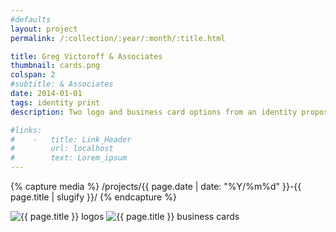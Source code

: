 ```yaml
---
#defaults
layout: project
permalink: /:collection/:year/:month/:title.html

title: Greg Victoroff & Associates
thumbnail: cards.png
colspan: 2
#subtitle: & Associates
date: 2014-01-01
tags: identity print
description: Two logo and business card options from an identity proposal for <a href="http://www.victoroff-law.com" target="_blank">Greg Victoroff & Associates,</a> a law firm specializing in IP and copyright law.

#links:
#    -   title: Link_Header
#        url: localhost
#        text: Lorem_ipsum
---
```


<!-- set project media path -->
{% capture media %}
    /projects/{{ page.date | date: "%Y/%m%d" }}-{{ page.title | slugify }}/
{% endcapture %}
<!-- end -->

<!-- media -->
<img class="span5" src="{{ site.data.global_assets.placeholder }}" data-src="{{media|strip}}marks.png" alt="{{ page.title }} logos">
<img class="span8" src="{{ site.data.global_assets.placeholder }}" data-src="{{media|strip}}cards.png" alt="{{ page.title }} business cards">
